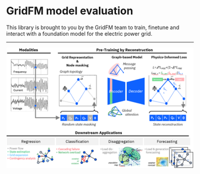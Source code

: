 # GridFM model evaluation

This library is brought to you by the GridFM team to train, finetune and interact with a foundation model for the electric power grid.

---

<p align="center">
  <img src="figs/pre_training.png" alt="GridFM logo"/>
  <br/>
</p>
